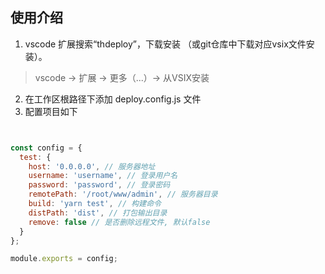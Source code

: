 ## 使用介绍

1. vscode 扩展搜索“thdeploy”，下载安装 （或git仓库中下载对应vsix文件安装）。  
  > vscode -> 扩展 -> 更多（...）-> 从VSIX安装   
2. 在工作区根路径下添加 deploy.config.js 文件   
3. 配置项目如下  

```javascript


const config = {
  test: {
    host: '0.0.0.0', // 服务器地址
    username: 'username', // 登录用户名
    password: 'password', // 登录密码
    remotePath: '/root/www/admin', // 服务器目录
    build: 'yarn test', // 构建命令
    distPath: 'dist', // 打包输出目录
	remove: false // 是否删除远程文件, 默认false
  }
};

module.exports = config;
```
